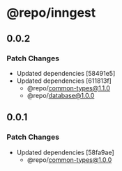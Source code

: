 # @repo/inngest

## 0.0.2

### Patch Changes

- Updated dependencies [58491e5]
- Updated dependencies [611813f]
  - @repo/common-types@1.1.0
  - @repo/database@1.0.0

## 0.0.1

### Patch Changes

- Updated dependencies [58fa9ae]
  - @repo/common-types@1.0.0
